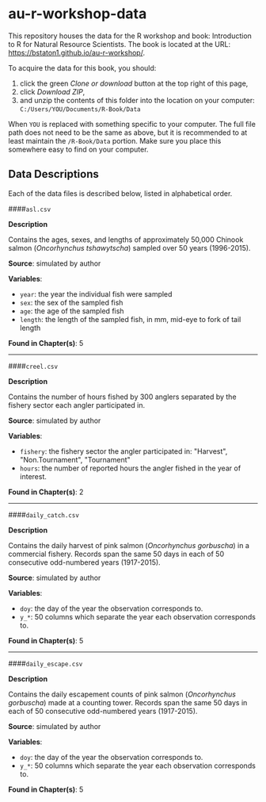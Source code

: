 # au-r-workshop-data

This repository houses the data for the R workshop and book: Introduction to R for Natural Resource Scientists. The book is located at the URL: <https://bstaton1.github.io/au-r-workshop/>.

To acquire the data for this book, you should:

  1.  click the green _Clone or download_ button at the top right of this page,
  2.  click _Download ZIP_,
  3.  and unzip the contents of this folder into the location on your computer: `C:/Users/YOU/Documents/R-Book/Data`
  
When `YOU` is replaced with something specific to your computer. The full file path does not need to be the same as above, but it is recommended to at least maintain the `/R-Book/Data` portion. Make sure you place this somewhere easy to find on your computer.

## Data Descriptions

Each of the data files is described below, listed in alphabetical order.

####`asl.csv`

**Description**

Contains the ages, sexes, and lengths of approximately 50,000 Chinook salmon (_Oncorhynchus tshawytscha_) sampled over 50 years (1996-2015).

**Source**: simulated by author

**Variables**:

*  `year`: the year the individual fish were sampled
*  `sex`: the sex of the sampled fish
*  `age`: the age of the sampled fish
*  `length`: the length of the sampled fish, in mm, mid-eye to fork of tail length

**Found in Chapter(s)**: 5

---

####`creel.csv`

**Description**

Contains the number of hours fished by 300 anglers separated by the fishery sector each angler participated in.

**Source**: simulated by author

**Variables**:

*  `fishery`: the fishery sector the angler participated in: "Harvest", "Non.Tournament", "Tournament"
*  `hours`: the number of reported hours the angler fished in the year of interest.

**Found in Chapter(s)**: 2

---

####`daily_catch.csv`

**Description**

Contains the daily harvest of pink salmon (_Oncorhynchus gorbuscha_) in a commercial fishery. Records span the same 50 days in each of 50 consecutive odd-numbered years (1917-2015).

**Source**: simulated by author

**Variables**:

*  `doy`: the day of the year the observation corresponds to.
*  `y_*`: 50 columns which separate the year each observation corresponds to.

**Found in Chapter(s)**: 5

---

####`daily_escape.csv`

**Description**

Contains the daily escapement counts of pink salmon (_Oncorhynchus gorbuscha_) made at a counting tower. Records span the same 50 days in each of 50 consecutive odd-numbered years (1917-2015).

**Source**: simulated by author

**Variables**:

*  `doy`: the day of the year the observation corresponds to.
*  `y_*`: 50 columns which separate the year each observation corresponds to.

**Found in Chapter(s)**: 5


